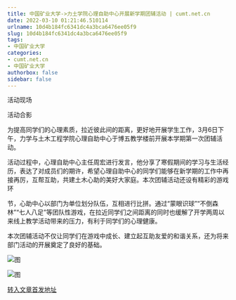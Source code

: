 ```yaml
---
title: 中国矿业大学->力土学院心理自助中心开展新学期团辅活动 | cumt.net.cn
date: 2022-03-10 01:21:46.510114
urlname: 10d4b184fc6341dc4a3bca6476ee05f9
slug: 10d4b184fc6341dc4a3bca6476ee05f9
tags: 
- 中国矿业大学
categories:
- cumt.net.cn
- 中国矿业大学
authorbox: false
sidebar: false
---
```

  

活动现场

活动合影

为提高同学们的心理素质，拉近彼此间的距离，更好地开展学生工作，3月6日下午，力学与土木工程学院心理自助中心于博五教学楼前开展本学期第一次团辅活动。

活动过程中，心理自助中心主任周宏进行发言，他分享了寒假期间的学习与生活经历，表达了对成员们的期许，希望心理自助中心的同学们能够在新学期的工作中再接再厉，互帮互助，共建土木心助的美好大家庭。本次团辅活动还设有精彩的游戏环
<!--more-->
节，心助中心以部门为单位划分队伍，互相进行比拼。通过“蒙眼识球”“不倒森林”“七人八足”等团队性游戏，在拉近同学们之间距离的同时也缓解了开学两周以来线上教学活动带来的压力，有利于同学们的心理健康。

本次团辅活动不仅让同学们在游戏中成长、建立起互助友爱的和谐关系，还为将来部门活动的开展奠定了良好的基础。

![图](http://xwzx.cumt.edu.cn/_upload/article/images/c4/63/0d4045ac423dad9da93136acc632/c8f6e5a4-78d5-4989-80ae-1530437b89ad.jpg)

![图](http://xwzx.cumt.edu.cn/_upload/article/images/c4/63/0d4045ac423dad9da93136acc632/c98f2176-21d4-406b-b37c-fc3e30813a2f.jpg)

[转入文章首发地址](http://xwzx.cumt.edu.cn/6d/b0/c523a617904/page.htm)